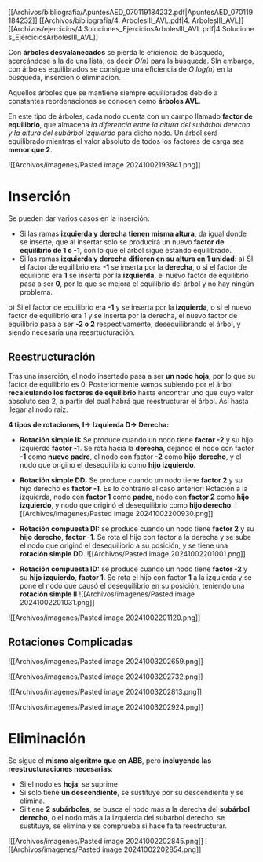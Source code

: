 [[Archivos/bibliografia/ApuntesAED_070119184232.pdf|ApuntesAED_070119184232]]
[[Archivos/bibliografia/4. ArbolesIII_AVL.pdf|4. ArbolesIII_AVL]]
[[Archivos/ejercicios/4.Soluciones_EjerciciosArbolesIII_AVL.pdf|4.Soluciones_EjerciciosArbolesIII_AVL]]


Con **árboles desvalanecados** se pierda le eficiencia de búsqueda, acercándose a la de una lista, es decir *O(n)* para la búsqueda. SIn embargo, con árboles equilibrados se consigue una eficiencia de *O log(n)* en la búsqueda, inserción o eliminación.

Aquellos árboles que se mantiene siempre equilibrados debido a constantes reordenaciones se conocen como **árboles AVL**. 

En este tipo de árboles, cada nodo cuenta con un campo llamado **factor de equilibrio**, que almacena *la diferencia entre la altura del subárbol derecho y la altura del subárbol izquierdo* para dicho nodo. Un árbol será equilibrado mientras el valor absoluto de todos los factores de carga sea **menor que 2**.

![[Archivos/imagenes/Pasted image 20241002193941.png]]

# Inserción
Se pueden dar varios casos en la inserción:
- Si las ramas **izquierda y derecha tienen misma altura**, da igual donde se inserte, que al insertar solo se producirá un nuevo **factor de equilibrio de 1 o -1**, con lo que el árbol sigue estando equilibrado.
- Si las ramas **izquierda y derecha difieren en su altura en 1 unidad**: 
a) SI el factor de equilibrio era **-1** se inserta por la **derecha**, o si el factor de equilibrio era **1** se inserta por la **izquierda**, el nuevo factor de equilibrio pasa a ser **0**, por lo que se mejora el equilibrio del árbol y no hay ningún problema.

b) Si el factor de equilibrio era **-1** y se inserta por la **izquierda**, o si el nuevo factor de equilibrio era 1 y se inserta por la derecha, el nuevo factor de equilibrio pasa a ser **-2 o 2** respectivamente, desequilibrando el árbol, y siendo necesaria una reesrtucturación.

## Reestructuración
Tras una inserción, el nodo insertado pasa a ser **un nodo hoja**, por lo que su factor de equilibrio es 0. Posteriormente vamos subiendo por el árbol **recalculando los factores de equilibrio** hasta encontrar uno que cuyo valor absoluto sea 2, a partir del cual habrá que reestructurar el árbol. Así hasta llegar al nodo raíz.

**4 tipos de rotaciones, I-> Izquierda  D-> Derecha:**
- **Rotación simple II:** Se produce cuando un nodo tiene **factor -2** y su hijo izquierdo **factor -1**. Se rota hacia la **derecha**, dejando el nodo con factor **-1** como **nuevo padre**, el nodo con factor **-2** como **hijo derecho**, y el nodo que origino el desequilibrio como **hijo izquierdo**.
- **Rotación simple DD:** Se produce cuando un nodo tiene **factor 2** y su hijo derecho es **factor -1**. Es lo contrario al caso anterior: Rotación a la izquierda, nodo con **factor 1** como **padre**, nodo con **factor 2** como **hijo izquierdo**, y nodo que originó el desequilibrio como **hijo derecho**.
![[Archivos/imagenes/Pasted image 20241002200930.png]]

- **Rotación compuesta DI:** se produce cuando un nodo tiene **factor 2** y su **hijo derecho**, **factor -1**. Se rota el hijo con factor a la derecha y se sube el nodo que originó el desequilibrio a su posición, y se tiene una **rotación simple DD**.
![[Archivos/Pasted image 20241002201001.png]]
- **Rotación compuesta ID:** se produce cuando un nodo tiene **factor -2** y su **hijo izquierdo**, **factor 1**. Se rota el hijo con factor **1** a la izquierda y se pone el nodo que causó el desequilibrio en su posición, teniendo una **rotación simple II**
![[Archivos/imagenes/Pasted image 20241002201031.png]]

![[Archivos/imagenes/Pasted image 20241002201120.png]]


## Rotaciones Complicadas
![[Archivos/imagenes/Pasted image 20241003202659.png]]

![[Archivos/imagenes/Pasted image 20241003202732.png]]

![[Archivos/imagenes/Pasted image 20241003202813.png]]

![[Archivos/imagenes/Pasted image 20241003202924.png]]
# Eliminación
Se sigue el **mismo algoritmo que en ABB**, pero **incluyendo las reestructuraciones necesarias**:
- Si el nodo es **hoja**, se suprime
- Si solo tiene **un descendiente**, se sustituye por su descendiente y se elimina.
- Si tiene **2 subárboles**, se busca el nodo más a la derecha del **subárbol derecho**, o el nodo más a la izquierda del subárbol derecho, se sustituye, se elimina y se comprueba si hace falta reestructurar.

![[Archivos/imagenes/Pasted image 20241002202845.png]]
![[Archivos/imagenes/Pasted image 20241002202854.png]]